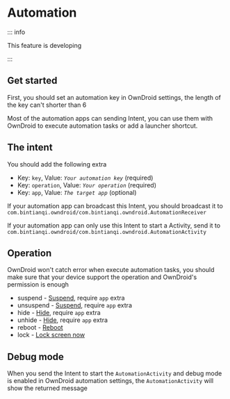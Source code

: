 # Automation

::: info

This feature is developing

:::

## Get started

First, you should set an automation key in OwnDroid settings, the length of the key can't shorter than 6

Most of the automation apps can sending Intent, you can use them with OwnDroid to execute automation tasks or add a launcher shortcut.

## The intent

You should add the following extra
- Key: `key`, Value: *`Your automation key`* (required)
- Key: `operation`, Value: *`Your operation`* (required)
- Key: `app`, Value: *`The target app`* (optional)

If your automation app can broadcast this Intent, you should broadcast it to `com.bintianqi.owndroid/com.bintianqi.owndroid.AutomationReceiver`

If your automation app can only use this Intent to start a Activity, send it to `com.bintianqi.owndroid/com.bintianqi.owndroid.AutomationActivity`

## Operation

OwnDroid won't catch error when execute automation tasks, you should make sure that your device support the operation and OwnDroid's permission is enough

- suspend - [Suspend](ApplicationManager#Suspend), require `app` extra
- unsuspend - [Suspend](ApplicationManager#Suspend), require `app` extra
- hide - [Hide](ApplicationManager#Hide), require `app` extra
- unhide - [Hide](ApplicationManager#Hide), require `app` extra
- reboot - [Reboot](SystemManager#Reboot)
- lock - [Lock screen now](SystemManager#LockNow)

## Debug mode

When you send the Intent to start the `AutomationActivity` and debug mode is enabled in OwnDroid automation settings, the `AutomationActivity` will show the returned message
